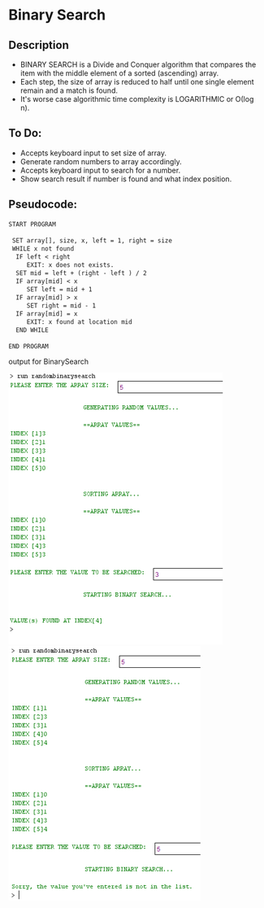 Binary Search
=======================

## Description

- BINARY SEARCH is a Divide and Conquer algorithm that compares the item with the middle element of a sorted (ascending) array. 
- Each step, the size of array is reduced to half until one single element remain and a match is found.
- It's worse case algorithmic time complexity is LOGARITHMIC or Ο(log n).

## To Do:

- Accepts keyboard input to set size of array.
- Generate random numbers to array accordingly.
- Accepts keyboard input to search for a number.
- Show search result if number is found and what index position.

## Pseudocode:

    START PROGRAM
    
     SET array[], size, x, left = 1, right = size
     WHILE x not found    
      IF left < right 
         EXIT: x does not exists.   
      SET mid = left + (right - left ) / 2
      IF array[mid] < x
         SET left = mid + 1
      IF array[mid] > x
         SET right = mid - 1 
      IF array[mid] = x 
         EXIT: x found at location mid
      END WHILE
    
    END PROGRAM 


output for BinarySearch

![alt text][img17]
![alt text][img18]

[img17]: https://github.com/lvcc-dsa/Students/blob/master/BSIS/San-Buenaventura-Reymart/binary-search/randombinarysearch1.PNG
[img18]: https://github.com/lvcc-dsa/Students/blob/master/BSIS/San-Buenaventura-Reymart/binary-search/randombinarysearch2.PNG
